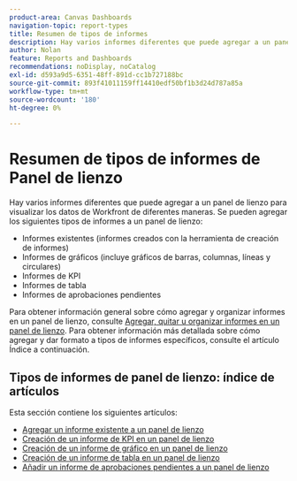 ```yaml
---
product-area: Canvas Dashboards
navigation-topic: report-types
title: Resumen de tipos de informes
description: Hay varios informes diferentes que puede agregar a un panel de lienzo para visualizar los datos de Workfront de diferentes maneras.
author: Nolan
feature: Reports and Dashboards
recommendations: noDisplay, noCatalog
exl-id: d593a9d5-6351-48ff-891d-cc1b727188bc
source-git-commit: 893f41011159ff14410edf50bf1b3d24d787a85a
workflow-type: tm+mt
source-wordcount: '180'
ht-degree: 0%

---
```


# Resumen de tipos de informes de Panel de lienzo

Hay varios informes diferentes que puede agregar a un panel de lienzo para visualizar los datos de Workfront de diferentes maneras. Se pueden agregar los siguientes tipos de informes a un panel de lienzo:

* Informes existentes (informes creados con la herramienta de creación de informes)
* Informes de gráficos (incluye gráficos de barras, columnas, líneas y circulares)
* Informes de KPI
* Informes de tabla
* Informes de aprobaciones pendientes

Para obtener información general sobre cómo agregar y organizar informes en un panel de lienzo, consulte [Agregar, quitar u organizar informes en un panel de lienzo](/help/quicksilver/reports-and-dashboards/canvas-dashboards/manage-canvas-dashboards/add-remove-arrange-reports.md). Para obtener información más detallada sobre cómo agregar y dar formato a tipos de informes específicos, consulte el artículo Índice a continuación.

## Tipos de informes de panel de lienzo: índice de artículos

Esta sección contiene los siguientes artículos:

* [Agregar un informe existente a un panel de lienzo](/help/quicksilver/reports-and-dashboards/canvas-dashboards/report-types/add-existing-report.md)
* [Creación de un informe de KPI en un panel de lienzo](/help/quicksilver/reports-and-dashboards/canvas-dashboards/report-types/build-kpi-report.md)
* [Creación de un informe de gráfico en un panel de lienzo](/help/quicksilver/reports-and-dashboards/canvas-dashboards/report-types/build-chart-report.md)
* [Creación de un informe de tabla en un panel de lienzo](/help/quicksilver/reports-and-dashboards/canvas-dashboards/report-types/build-table-report.md)
* [Añadir un informe de aprobaciones pendientes a un panel de lienzo](/help/quicksilver/reports-and-dashboards/canvas-dashboards/report-types/add-pending-approvals-report.md)
